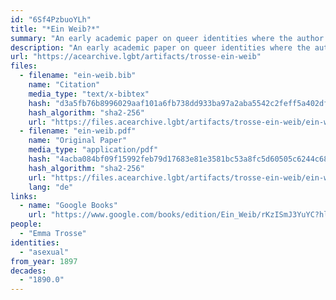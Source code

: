```yaml
---
id: "6Sf4PzbuoYLh"
title: "*Ein Weib?*"
summary: "An early academic paper on queer identities where the author self-identities as asexual"
description: "An early academic paper on queer identities where the author discusses asexuality using the label *sinnlichkeitslosigkeit* (asensuality) and self-identifies as such"
url: "https://acearchive.lgbt/artifacts/trosse-ein-weib"
files:
  - filename: "ein-weib.bib"
    name: "Citation"
    media_type: "text/x-bibtex"
    hash: "d3a5fb76b8996029aaf101a6fb738dd933ba97a2aba5542c2feff5a402dfcad4"
    hash_algorithm: "sha2-256"
    url: "https://files.acearchive.lgbt/artifacts/trosse-ein-weib/ein-weib.bib"
  - filename: "ein-weib.pdf"
    name: "Original Paper"
    media_type: "application/pdf"
    hash: "4acba084bf09f15992feb79d17683e81e3581bc53a8fc5d60505c6244c68c4d2"
    hash_algorithm: "sha2-256"
    url: "https://files.acearchive.lgbt/artifacts/trosse-ein-weib/ein-weib.pdf"
    lang: "de"
links:
  - name: "Google Books"
    url: "https://www.google.com/books/edition/Ein_Weib/rKzISmJ3YuYC?hl=en"
people:
  - "Emma Trosse"
identities:
  - "asexual"
from_year: 1897
decades:
  - "1890.0"
---
```


